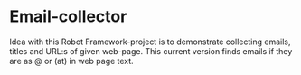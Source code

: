 # Email-collector

Idea with this Robot Framework-project is to demonstrate collecting emails, titles and URL:s of given web-page.
This current version finds emails if they are as @ or (at) in web page text.

